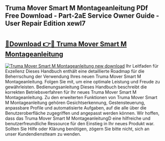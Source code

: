 ## Truma Mover Smart M Montageanleitung PDf Free Download - Part-2aE Service Owner Guide - User Repair Edition xewI7

# <h2><a href="http://df6vqd.blite.top/?on=Truma+Mover+Smart+M+Montageanleitung">🔗Download 👉🔴 Truma Mover Smart M Montageanleitung</a></h2>

[![Truma Mover Smart M Montageanleitung new download](https://i.imgur.com/lujVjoI.png)](http://df6vqd.blite.top/?on=Truma+Mover+Smart+M+Montageanleitung)
Ihr Leitfaden für Exzellenz Dieses Handbuch enthält eine detaillierte Roadmap für die Beherrschung der Verwendung Ihres neuen Truma Mover Smart M Montageanleitung. Folgen Sie mit, um eine optimale Leistung und Freude zu gewährleisten. Bedienungsanleitung Dieses Handbuch beschreibt die korrekten Betriebsverfahren für Ihr neues Truma Mover Smart M Montageanleitung. Zu den erweiterten Funktionen von Truma Mover Smart M Montageanleitung gehören Gesichtserkennung, Gestensteuerung, anpassbare Profile und automatisierte Aufgaben, auf die alle über die Benutzeroberfläche zugegriffen und angepasst werden können. Wir hoffen, dass das Truma Mover Smart M MontageanleitungD eine hilfreiche und benutzerfreundliche Ressource für den Einstieg in Ihr neues Produkt war. Sollten Sie Hilfe oder Klärung benötigen, zögern Sie bitte nicht, sich an unser Kundendienstteam zu wenden.
